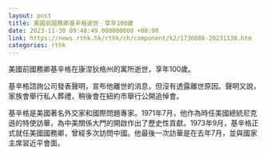 ```yaml
---
layout: post
title: 美國前國務卿基辛格逝世　享年100歲
date: 2023-11-30 09:48:49.000000000 +08:00
link: https://news.rthk.hk/rthk/ch/component/k2/1730086-20231130.htm
categories: rthk
---
```


美國前國務卿基辛格在康涅狄格州的寓所逝世，享年100歲。

基辛格諮詢公司發表聲明，宣布他離世的消息，但沒有透露離世原因。聲明又說，家族會舉行私人葬禮，稍後會在紐約市舉行公開追悼會。

基辛格是美國著名外交家和國際問題專家。1971年7月，他作為時任美國總統尼克遜的特使訪華，為中美關係大門的開啟作出了歷史性貢獻。1973年9月，基辛格正式就任美國國務卿，曾經多次訪問中國。他最後一次訪華是在去年7月，並與國家主席習近平會面。
